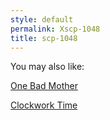 ```yaml
---
style: default
permalink: Xscp-1048
title: scp-1048
---
```

You may also like:

[One Bad Mother](http://scp-wiki.net/one-bad-mother)

[Clockwork Time](http://scp-wiki.net/clockwork-time)
